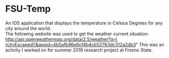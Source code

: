 # FSU-Temp
An IOS application that displays the temperature in Celsius Degrees for any city around the world.  
The following website was used to get the weather current situation: http://api.openweathermap.org/data/2.5/weather?q=\(cityEscaped!)&appid=4b5afb96e6cf4b4cb52763dc312a2db3"
This was an activity I worked on for summer 2016 research project at Fresno State. 
